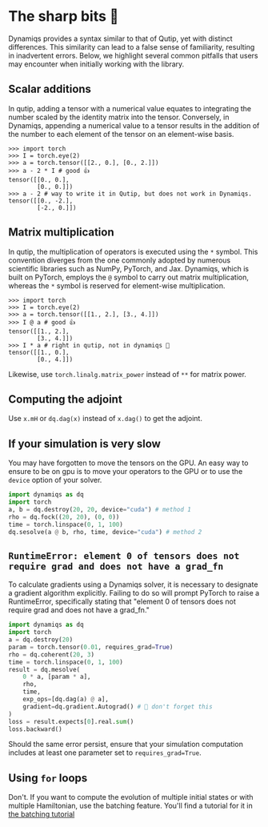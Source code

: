 # The sharp bits 🔪

Dynamiqs provides a syntax similar to that of Qutip, yet with distinct differences. This similarity can lead to a false sense of familiarity, resulting in inadvertent errors. Below, we highlight several common pitfalls that users may encounter when initially working with the library.

## Scalar additions

In qutip, adding a tensor with a numerical value equates to integrating the number scaled by the identity matrix into the tensor. Conversely, in Dynamiqs, appending a numerical value to a tensor results in the addition of the number to each element of the tensor on an element-wise basis.

```pycon
>>> import torch
>>> I = torch.eye(2)
>>> a = torch.tensor([[2., 0.], [0., 2.]])
>>> a - 2 * I # good 👍
tensor([[0., 0.],
        [0., 0.]])
>>> a - 2 # way to write it in Qutip, but does not work in Dynamiqs.
tensor([[0., -2.],
        [-2., 0.]])
```

## Matrix multiplication

In qutip, the multiplication of operators is executed using the `*` symbol. This convention diverges from the one commonly adopted by numerous scientific libraries such as NumPy, PyTorch, and Jax. Dynamiqs, which is built on PyTorch, employs the `@` symbol to carry out matrix multiplication, whereas the `*` symbol is reserved for element-wise multiplication.

```pycon
>>> import torch
>>> I = torch.eye(2)
>>> a = torch.tensor([[1., 2.], [3., 4.]])
>>> I @ a # good 👍
tensor([[1., 2.],
        [3., 4.]])
>>> I * a # right in qutip, not in dynamiqs 🙅
tensor([[1., 0.],
        [0., 4.]])
```

Likewise, use `torch.linalg.matrix_power` instead of `**` for matrix power.

## Computing the adjoint

Use `x.mH` or `dq.dag(x)` instead of `x.dag()` to get the adjoint.

## If your simulation is very slow

You may have forgotten to move the tensors on the GPU. An easy way to ensure to be on gpu is to move your operators to the GPU or to use the `device` option of your solver.

```python
import dynamiqs as dq
import torch
a, b = dq.destroy(20, 20, device="cuda") # method 1
rho = dq.fock((20, 20), (0, 0))
time = torch.linspace(0, 1, 100)
dq.sesolve(a @ b, rho, time, device="cuda") # method 2
```

## `RuntimeError: element 0 of tensors does not require grad and does not have a grad_fn`

To calculate gradients using a Dynamiqs solver, it is necessary to designate a gradient algorithm explicitly. Failing to do so will prompt PyTorch to raise a RuntimeError, specifically stating that "element 0 of tensors does not require grad and does not have a grad_fn."

```python
import dynamiqs as dq
import torch
a = dq.destroy(20)
param = torch.tensor(0.01, requires_grad=True)
rho = dq.coherent(20, 3)
time = torch.linspace(0, 1, 100)
result = dq.mesolve(
    0 * a, [param * a], 
    rho, 
    time, 
    exp_ops=[dq.dag(a) @ a],
    gradient=dq.gradient.Autograd() # 🚨 don't forget this
)
loss = result.expects[0].real.sum()
loss.backward()
```

Should the same error persist, ensure that your simulation computation includes at least one parameter set to `requires_grad=True`.

## Using `for` loops

Don't. If you want to compute the evolution of multiple initial states or with multiple Hamiltonian, use the batching feature. You'll find a tutorial for it in [the batching tutorial](/tutorials/batching.html)